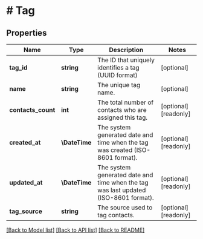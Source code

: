 # # Tag

## Properties

Name | Type | Description | Notes
------------ | ------------- | ------------- | -------------
**tag_id** | **string** | The ID that uniquely identifies a tag (UUID format) | [optional]
**name** | **string** | The unique tag name. | [optional]
**contacts_count** | **int** | The total number of contacts who are assigned this tag. | [optional] [readonly]
**created_at** | **\DateTime** | The system generated date and time when the tag was created (ISO-8601 format). | [optional] [readonly]
**updated_at** | **\DateTime** | The system generated date and time when the tag was last updated (ISO-8601 format). | [optional] [readonly]
**tag_source** | **string** | The source used to tag contacts. | [optional] [readonly]

[[Back to Model list]](../../README.md#models) [[Back to API list]](../../README.md#endpoints) [[Back to README]](../../README.md)

